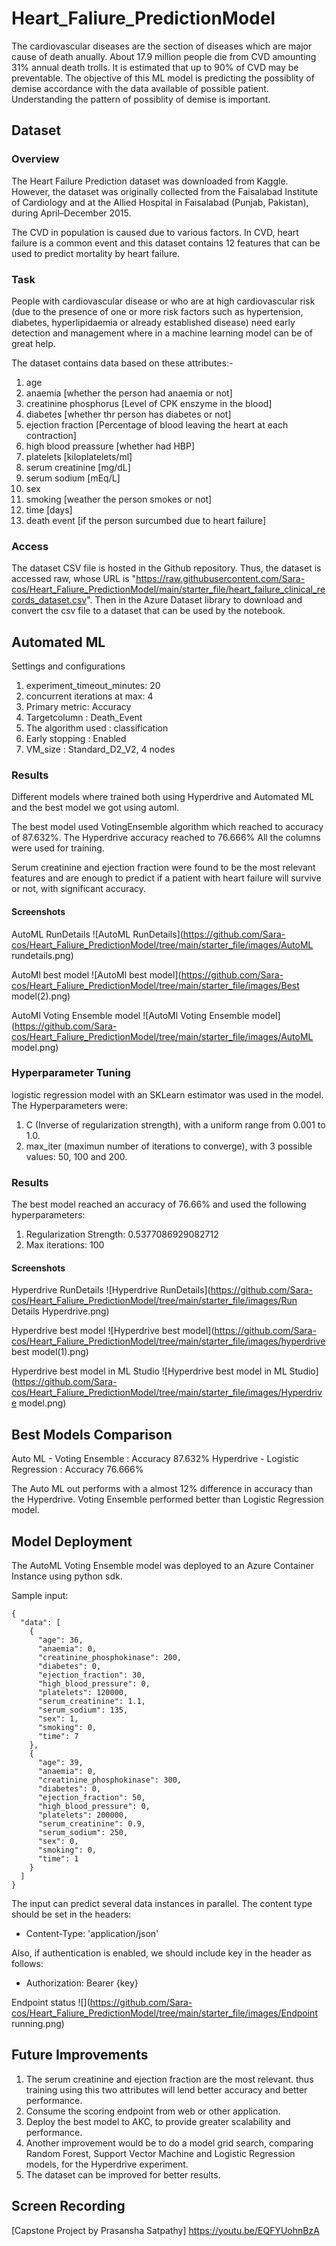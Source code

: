 # Heart_Faliure_PredictionModel
The cardiovascular diseases are the section of diseases which are major cause of death anually. About 17.9 million people die from CVD amounting 31% annual death trolls. It is estimated that up to 90% of CVD may be preventable. 
The objective of this ML model is predicting the possiblity of demise accordance with the data available of possible patient. Understanding the pattern of possiblity of demise is important.

## Dataset

### Overview
The Heart Failure Prediction dataset was downloaded from Kaggle. However, the dataset was originally collected from the Faisalabad Institute of Cardiology and at the Allied Hospital in Faisalabad (Punjab, Pakistan), during April–December 2015.

The CVD in population is caused due to various factors. In CVD, heart failure is a common event and this dataset contains 12 features that can be used to predict mortality by heart failure.

### Task
People with cardiovascular disease or who are at high cardiovascular risk (due to the presence of one or more risk factors such as hypertension, diabetes, hyperlipidaemia or already established disease) need early detection and management where in a machine learning model can be of great help.

The dataset contains data based on these attributes:-
1. age
2. anaemia [whether the person had anaemia or not]
3. creatinine phosphorus [Level of CPK enszyme in the blood]
4. diabetes [whether thr person has diabetes or not]
5. ejection fraction [Percentage of blood leaving the heart at each contraction]
6. high blood preassure [whether had HBP]
7. platelets [kiloplatelets/ml]
8. serum creatinine [mg/dL]
9. serum sodium [mEq/L]
10. sex
11. smoking [weather the person smokes or not]
12. time [days]
13. death event [if the person surcumbed due to heart failure]

### Access

The dataset CSV file is hosted in the Github repository. Thus, the dataset is accessed raw, whose URL is "https://raw.githubusercontent.com/Sara-cos/Heart_Faliure_PredictionModel/main/starter_file/heart_failure_clinical_records_dataset.csv". 
Then in the Azure Dataset library to download and convert the csv file to a dataset that can be used by the notebook.

## Automated ML

Settings and configurations
1. experiment_timeout_minutes: 20
2. concurrent iterations at max: 4
3. Primary metric: Accuracy
4. Targetcolumn : Death_Event
5. The algorithm used : classification
6. Early stopping : Enabled
7. VM_size : Standard_D2_V2, 4 nodes

### Results
Different models where trained both using Hyperdrive and Automated ML and the best model we got using automl.

The best model used VotingEnsemble algorithm which reached to accuracy of 87.632%.
The Hyperdrive accuracy reached to 76.666%
All the columns were used for training.

Serum creatinine and ejection fraction were found to be the most relevant features and are enough to predict if a patient with heart failure will survive or not, with significant accuracy.

#### Screenshots
AutoML RunDetails
![AutoML RunDetails](https://github.com/Sara-cos/Heart_Faliure_PredictionModel/tree/main/starter_file/images/AutoML rundetails.png)

AutoMl best model
![AutoMl best model](https://github.com/Sara-cos/Heart_Faliure_PredictionModel/tree/main/starter_file/images/Best model(2).png)

AutoMl Voting Ensemble model
![AutoMl Voting Ensemble model](https://github.com/Sara-cos/Heart_Faliure_PredictionModel/tree/main/starter_file/images/AutoML model.png)

### Hyperparameter Tuning
logistic regression model with an SKLearn estimator was used in the model.
The Hyperparameters were:
1. C (Inverse of regularization strength), with a uniform range from 0.001 to 1.0. 
2. max_iter (maximun number of iterations to converge), with 3 possible values: 50, 100 and 200.

### Results

The best model reached an accuracy of 76.66% and used the following hyperparameters:
1. Regularization Strength: 0.5377086929082712
2. Max iterations: 100

#### Screenshots
Hyperdrive RunDetails
![Hyperdrive RunDetails](https://github.com/Sara-cos/Heart_Faliure_PredictionModel/tree/main/starter_file/images/Run Details Hyperdrive.png)

Hyperdrive best model
![Hyperdrive best model](https://github.com/Sara-cos/Heart_Faliure_PredictionModel/tree/main/starter_file/images/hyperdrive best model(1).png)

Hyperdrive best model in ML Studio
![Hyperdrive best model in ML Studio](https://github.com/Sara-cos/Heart_Faliure_PredictionModel/tree/main/starter_file/images/Hyperdrive model.png)

## Best Models Comparison
Auto ML - Voting Ensemble        : Accuracy 87.632%
Hyperdrive - Logistic Regression : Accuracy 76.666%

The Auto ML out performs with a almost 12% difference in accuracy than the Hyperdrive.
Voting Ensemble performed better than Logistic Regression model.

## Model Deployment
The AutoML Voting Ensemble model was deployed to an Azure Container Instance using python sdk.

Sample input:

```
{
  "data": [
    {
      "age": 36,
      "anaemia": 0,
      "creatinine_phosphokinase": 200,
      "diabetes": 0,
      "ejection_fraction": 30,
      "high_blood_pressure": 0,
      "platelets": 120000,
      "serum_creatinine": 1.1,
      "serum_sodium": 135,
      "sex": 1,
      "smoking": 0,
      "time": 7
    },
    {
      "age": 39,
      "anaemia": 0,
      "creatinine_phosphokinase": 300,
      "diabetes": 0,
      "ejection_fraction": 50,
      "high_blood_pressure": 0,
      "platelets": 200000,
      "serum_creatinine": 0.9,
      "serum_sodium": 250,
      "sex": 0,
      "smoking": 0,
      "time": 1
    }
  ]
}
```

The input can predict several data instances in parallel.
The content type should be set in the headers:
- Content-Type: 'application/json'

Also, if authentication is enabled, we should include key in the header as follows:
- Authorization: Bearer {key}

Endpoint status
![](https://github.com/Sara-cos/Heart_Faliure_PredictionModel/tree/main/starter_file/images/Endpoint running.png)



## Future Improvements 
1. The serum creatinine and ejection fraction are the most relevant. thus training using this two attributes will lend better accuracy and better performance.
2. Consume the scoring endpoint from web or other application.
3. Deploy the best model to AKC, to provide greater scalability and performance.
4. Another improvement would be to do a model grid search, comparing Random Forest, Support Vector Machine and Logistic Regression models, for the Hyperdrive experiment.
5. The dataset can be improved for better results.

## Screen Recording
[Capstone Project by Prasansha Satpathy]
https://youtu.be/EQFYUohnBzA
